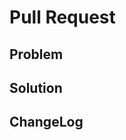 # Pull Request

<!--
The text in these markdown comments is instructions that will not appear in the displayed pull request,
and can be deleted.

Please submit pull requests against the develop branch.

Follow the existing code style. Check the tests succeed, including lint.
  npm run test
  npm run lint

Don't update the CHANGELOG or command version number. That gets done by maintainers when preparing the release.

Commander currently has zero production dependencies. That isn't a hard requirement, but is a simple story. Requests which 
add a dependency are much less likely to be accepted, and we are likely to ask if there alternative approaches to avoid the dependency.
-->

## Problem

<!--
What problem are you solving?
What Issues does this relate to?
Show the broken output if appropriate.
-->

## Solution

<!--
How did you solve the problem? 
Show the fixed output if appropriate.

There are a lot of forms of documentation which could need updating for a change in functionality. It
is ok if you want to show us the code to discuss before doing the extra work, and
you should say so in your comments so we focus on the concept first before talking about all the other pieces:

- TypeScript typings
- JSDoc documentation in code
- tests
- README
- examples/
-->

## ChangeLog

<!--
Optional. Suggest a line for adding to the CHANGELOG to summarise your change.
-->

